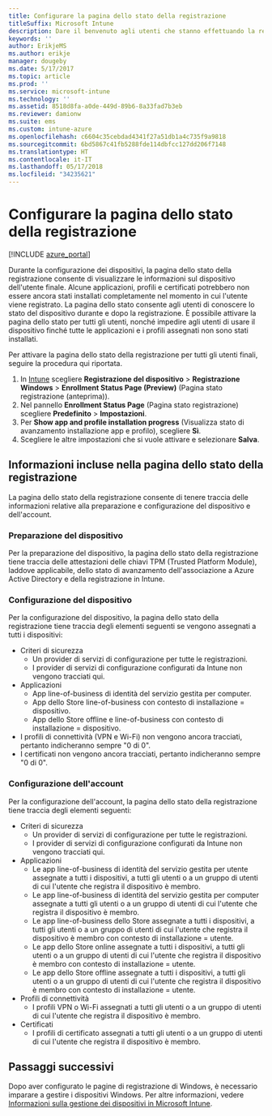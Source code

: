 ```yaml
---
title: Configurare la pagina dello stato della registrazione
titleSuffix: Microsoft Intune
description: Dare il benvenuto agli utenti che stanno effettuando la registrazione di dispositivi Windows 10.
keywords: ''
author: ErikjeMS
ms.author: erikje
manager: dougeby
ms.date: 5/17/2017
ms.topic: article
ms.prod: ''
ms.service: microsoft-intune
ms.technology: ''
ms.assetid: 8518d8fa-a0de-449d-89b6-8a33fad7b3eb
ms.reviewer: damionw
ms.suite: ems
ms.custom: intune-azure
ms.openlocfilehash: c6604c35cebdad4341f27a51db1a4c735f9a9818
ms.sourcegitcommit: 6bd5867c41fb5288fde114dbfcc127dd206f7148
ms.translationtype: HT
ms.contentlocale: it-IT
ms.lasthandoff: 05/17/2018
ms.locfileid: "34235621"
---
```

# <a name="set-up-an-enrollment-status-page"></a>Configurare la pagina dello stato della registrazione
 
[!INCLUDE [azure_portal](./includes/azure_portal.md)]
 
Durante la configurazione dei dispositivi, la pagina dello stato della registrazione consente di visualizzare le informazioni sul dispositivo dell'utente finale. Alcune applicazioni, profili e certificati potrebbero non essere ancora stati installati completamente nel momento in cui l'utente viene registrato. La pagina dello stato consente agli utenti di conoscere lo stato del dispositivo durante e dopo la registrazione. È possibile attivare la pagina dello stato per tutti gli utenti, nonché impedire agli utenti di usare il dispositivo finché tutte le applicazioni e i profili assegnati non sono stati installati.
 
Per attivare la pagina dello stato della registrazione per tutti gli utenti finali, seguire la procedura qui riportata.
 
1.  In [Intune](https://aka.ms/intuneportal) scegliere **Registrazione del dispositivo** > **Registrazione Windows** > **Enrollment Status Page (Preview)** (Pagina stato registrazione (anteprima)).
2.  Nel pannello **Enrollment Status Page** (Pagina stato registrazione) scegliere **Predefinito** > **Impostazioni**.
3.  Per **Show app and profile installation progress** (Visualizza stato di avanzamento installazione app e profilo), scegliere **Sì**.
4.  Scegliere le altre impostazioni che si vuole attivare e selezionare **Salva**.
 
## <a name="enrollment-status-page-tracking-information"></a>Informazioni incluse nella pagina dello stato della registrazione

La pagina dello stato della registrazione consente di tenere traccia delle informazioni relative alla preparazione e configurazione del dispositivo e dell'account.

### <a name="device-preparation"></a>Preparazione del dispositivo

Per la preparazione del dispositivo, la pagina dello stato della registrazione tiene traccia delle attestazioni delle chiavi TPM (Trusted Platform Module), laddove applicabile, dello stato di avanzamento dell'associazione a Azure Active Directory e della registrazione in Intune.

### <a name="device-setup"></a>Configurazione del dispositivo

Per la configurazione del dispositivo, la pagina dello stato della registrazione tiene traccia degli elementi seguenti se vengono assegnati a tutti i dispositivi:
- Criteri di sicurezza
    - Un provider di servizi di configurazione per tutte le registrazioni.
    - I provider di servizi di configurazione configurati da Intune non vengono tracciati qui.
- Applicazioni
    - App line-of-business di identità del servizio gestita per computer.
    - App dello Store line-of-business con contesto di installazione = dispositivo.
    - App dello Store offline e line-of-business con contesto di installazione = dispositivo.
- I profili di connettività (VPN e Wi-Fi) non vengono ancora tracciati, pertanto indicheranno sempre "0 di 0".
- I certificati non vengono ancora tracciati, pertanto indicheranno sempre "0 di 0".

### <a name="account-setup"></a>Configurazione dell'account
Per la configurazione dell'account, la pagina dello stato della registrazione tiene traccia degli elementi seguenti:
- Criteri di sicurezza
    - Un provider di servizi di configurazione per tutte le registrazioni.
    - I provider di servizi di configurazione configurati da Intune non vengono tracciati qui.
- Applicazioni
    - Le app line-of-business di identità del servizio gestita per utente assegnate a tutti i dispositivi, a tutti gli utenti o a un gruppo di utenti di cui l'utente che registra il dispositivo è membro.
    - Le app line-of-business di identità del servizio gestita per computer assegnate a tutti gli utenti o a un gruppo di utenti di cui l'utente che registra il dispositivo è membro.
    - Le app line-of-business dello Store assegnate a tutti i dispositivi, a tutti gli utenti o a un gruppo di utenti di cui l'utente che registra il dispositivo è membro con contesto di installazione = utente.
    - Le app dello Store online assegnate a tutti i dispositivi, a tutti gli utenti o a un gruppo di utenti di cui l'utente che registra il dispositivo è membro con contesto di installazione = utente.
    - Le app dello Store offline assegnate a tutti i dispositivi, a tutti gli utenti o a un gruppo di utenti di cui l'utente che registra il dispositivo è membro con contesto di installazione = utente.
- Profili di connettività
    - I profili VPN o Wi-Fi assegnati a tutti gli utenti o a un gruppo di utenti di cui l'utente che registra il dispositivo è membro.
- Certificati
    - I profili di certificato assegnati a tutti gli utenti o a un gruppo di utenti di cui l'utente che registra il dispositivo è membro.

## <a name="next-steps"></a>Passaggi successivi
Dopo aver configurato le pagine di registrazione di Windows, è necessario imparare a gestire i dispositivi Windows. Per altre informazioni, vedere [Informazioni sulla gestione dei dispositivi in Microsoft Intune](https://docs.microsoft.com/intune/device-management).